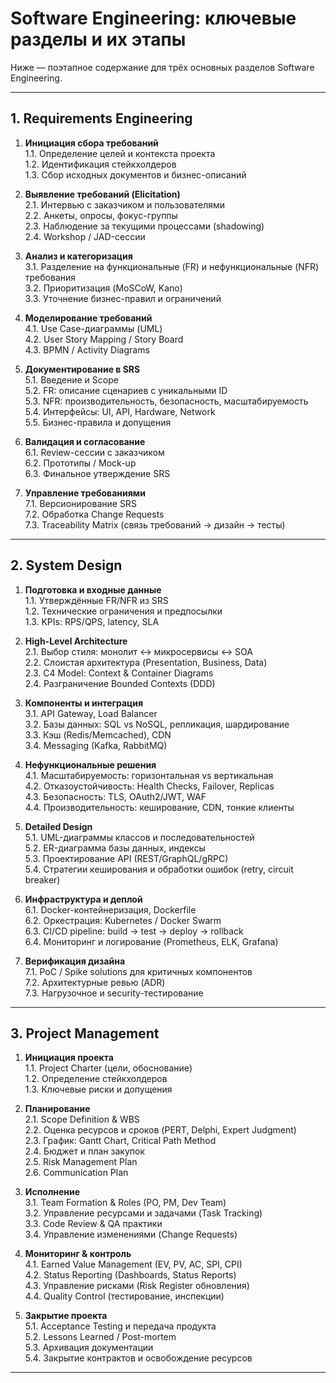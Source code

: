 # Software Engineering: ключевые разделы и их этапы

Ниже — поэтапное содержание для трёх основных разделов Software Engineering.

---

## 1. Requirements Engineering

1. **Инициация сбора требований**  
   1.1. Определение целей и контекста проекта  
   1.2. Идентификация стейкхолдеров  
   1.3. Сбор исходных документов и бизнес-описаний

2. **Выявление требований (Elicitation)**  
   2.1. Интервью с заказчиком и пользователями  
   2.2. Анкеты, опросы, фокус-группы  
   2.3. Наблюдение за текущими процессами (shadowing)  
   2.4. Workshop / JAD-сессии

3. **Анализ и категоризация**  
   3.1. Разделение на функциональные (FR) и нефункциональные (NFR) требования  
   3.2. Приоритизация (MoSCoW, Kano)  
   3.3. Уточнение бизнес-правил и ограничений

4. **Моделирование требований**  
   4.1. Use Case-диаграммы (UML)  
   4.2. User Story Mapping / Story Board  
   4.3. BPMN / Activity Diagrams

5. **Документирование в SRS**  
   5.1. Введение и Scope  
   5.2. FR: описание сценариев с уникальными ID  
   5.3. NFR: производительность, безопасность, масштабируемость  
   5.4. Интерфейсы: UI, API, Hardware, Network  
   5.5. Бизнес-правила и допущения

6. **Валидация и согласование**  
   6.1. Review-сессии с заказчиком  
   6.2. Прототипы / Mock-up  
   6.3. Финальное утверждение SRS

7. **Управление требованиями**  
   7.1. Версионирование SRS  
   7.2. Обработка Change Requests  
   7.3. Traceability Matrix (связь требований → дизайн → тесты)

---

## 2. System Design

1. **Подготовка и входные данные**  
   1.1. Утверждённые FR/NFR из SRS  
   1.2. Технические ограничения и предпосылки  
   1.3. KPIs: RPS/QPS, latency, SLA

2. **High-Level Architecture**  
   2.1. Выбор стиля: монолит ↔ микросервисы ↔ SOA  
   2.2. Слоистая архитектура (Presentation, Business, Data)  
   2.3. C4 Model: Context & Container Diagrams  
   2.4. Разграничение Bounded Contexts (DDD)

3. **Компоненты и интеграция**  
   3.1. API Gateway, Load Balancer  
   3.2. Базы данных: SQL vs NoSQL, репликация, шардирование  
   3.3. Кэш (Redis/Memcached), CDN  
   3.4. Messaging (Kafka, RabbitMQ)

4. **Нефункциональные решения**  
   4.1. Масштабируемость: горизонтальная vs вертикальная  
   4.2. Отказоустойчивость: Health Checks, Failover, Replicas  
   4.3. Безопасность: TLS, OAuth2/JWT, WAF  
   4.4. Производительность: кеширование, CDN, тонкие клиенты

5. **Detailed Design**  
   5.1. UML-диаграммы классов и последовательностей  
   5.2. ER-диаграмма базы данных, индексы  
   5.3. Проектирование API (REST/GraphQL/gRPC)  
   5.4. Стратегии кеширования и обработки ошибок (retry, circuit breaker)

6. **Инфраструктура и деплой**  
   6.1. Docker-контейнеризация, Dockerfile  
   6.2. Оркестрация: Kubernetes / Docker Swarm  
   6.3. CI/CD pipeline: build → test → deploy → rollback  
   6.4. Мониторинг и логирование (Prometheus, ELK, Grafana)

7. **Верификация дизайна**  
   7.1. PoC / Spike solutions для критичных компонентов  
   7.2. Архитектурные ревью (ADR)  
   7.3. Нагрузочное и security-тестирование

---

## 3. Project Management

1. **Инициация проекта**  
   1.1. Project Charter (цели, обоснование)  
   1.2. Определение стейкхолдеров  
   1.3. Ключевые риски и допущения

2. **Планирование**  
   2.1. Scope Definition & WBS  
   2.2. Оценка ресурсов и сроков (PERT, Delphi, Expert Judgment)  
   2.3. График: Gantt Chart, Critical Path Method  
   2.4. Бюджет и план закупок  
   2.5. Risk Management Plan  
   2.6. Communication Plan

3. **Исполнение**  
   3.1. Team Formation & Roles (PO, PM, Dev Team)  
   3.2. Управление ресурсами и задачами (Task Tracking)  
   3.3. Code Review & QA практики  
   3.4. Управление изменениями (Change Requests)

4. **Мониторинг & контроль**  
   4.1. Earned Value Management (EV, PV, AC, SPI, CPI)  
   4.2. Status Reporting (Dashboards, Status Reports)  
   4.3. Управление рисками (Risk Register обновления)  
   4.4. Quality Control (тестирование, инспекции)

5. **Закрытие проекта**  
   5.1. Acceptance Testing и передача продукта  
   5.2. Lessons Learned / Post-mortem  
   5.3. Архивация документации  
   5.4. Закрытие контрактов и освобождение ресурсов

---


